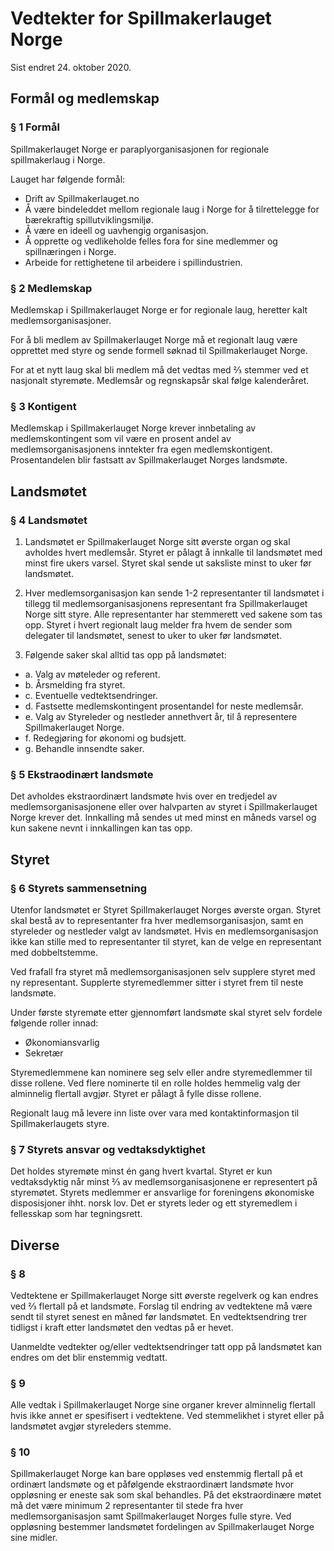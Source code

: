 # Vedtekter for Spillmakerlauget Norge

Sist endret 24. oktober 2020.

## Formål og medlemskap

### § 1 Formål
Spillmakerlauget Norge er paraplyorganisasjonen for regionale spillmakerlaug i Norge.

Lauget har følgende formål:
- Drift av Spillmakerlauget.no
- Å være bindeleddet mellom regionale laug i Norge for å tilrettelegge for bærekraftig spillutviklingsmiljø.
- Å være en ideell og uavhengig organisasjon.
- Å opprette og vedlikeholde felles fora for sine medlemmer og spillnæringen i Norge.
- Arbeide for rettighetene til arbeidere i spillindustrien.

### § 2 Medlemskap
Medlemskap i Spillmakerlauget Norge er for regionale laug, heretter kalt medlemsorganisasjoner.

For å bli medlem av Spillmakerlauget Norge må et regionalt laug være opprettet med styre og sende formell søknad til Spillmakerlauget Norge.

For at et nytt laug skal bli medlem må det vedtas med ⅔ stemmer ved et nasjonalt styremøte. Medlemsår og regnskapsår skal følge kalenderåret.

### § 3 Kontigent
Medlemskap i Spillmakerlauget Norge krever innbetaling av medlemskontingent som vil være en prosent andel av medlemsorganisasjonens inntekter fra egen medlemskontigent. Prosentandelen blir fastsatt av Spillmakerlauget Norges landsmøte.

## Landsmøtet

### § 4 Landsmøtet
1. Landsmøtet er Spillmakerlauget Norge sitt øverste organ og skal avholdes hvert medlemsår. Styret er pålagt å innkalle til landsmøtet med minst fire ukers varsel. Styret skal sende ut saksliste minst to uker før landsmøtet.

2. Hver medlemsorganisasjon kan sende 1-2 representanter til landsmøtet i tillegg til medlemsorganisasjonens representant fra Spillmakerlauget Norge sitt styre. Alle representanter har stemmerett ved sakene som tas opp. Styret i hvert regionalt laug melder fra hvem de sender som delegater til landsmøtet, senest to uker to uker før landsmøtet.

3. Følgende saker skal alltid tas opp på landsmøtet:
  - a. Valg av møteleder og referent.
  - b. Årsmelding fra styret.
  - c. Eventuelle vedtektsendringer.
  - d. Fastsette medlemskontingent prosentandel for neste medlemsår.
  - e. Valg av Styreleder og nestleder annethvert år, til å representere Spillmakerlauget Norge.
  - f. Redegjøring for økonomi og budsjett.
  - g. Behandle innsendte saker.

### § 5 Ekstraodinært landsmøte
Det avholdes ekstraordinært landsmøte hvis over en tredjedel av medlemsorganisasjonene eller over halvparten av styret i Spillmakerlauget Norge krever det. Innkalling må sendes ut med minst en måneds varsel og kun sakene nevnt i innkallingen kan tas opp.

## Styret

### § 6 Styrets sammensetning
Utenfor landsmøtet er Styret Spillmakerlauget Norges øverste organ. Styret skal bestå av to representanter fra hver medlemsorganisasjon, samt en styreleder og nestleder valgt av landsmøtet. Hvis en medlemsorganisasjon ikke kan stille med to representanter til styret, kan de velge en representant med dobbeltstemme.

Ved frafall fra styret må medlemsorganisasjonen selv supplere styret med ny representant. Supplerte styremedlemmer sitter i styret frem til neste landsmøte.

Under første styremøte etter gjennomført landsmøte skal styret selv fordele følgende roller innad:
- Økonomiansvarlig
- Sekretær

Styremedlemmene kan nominere seg selv eller andre styremedlemmer til disse rollene. Ved flere nominerte til en rolle holdes hemmelig valg der alminnelig flertall avgjør. Styret er pålagt å fylle disse rollene. 

Regionalt laug må levere inn liste over vara med kontaktinformasjon til Spillmakerlaugets styre.

### § 7 Styrets ansvar og vedtaksdyktighet
Det holdes styremøte minst én gang hvert kvartal. Styret er kun vedtaksdyktig når minst ⅔ av medlemsorganisasjonene er representert på styremøtet. Styrets medlemmer er ansvarlige for foreningens økonomiske disposisjoner ihht. norsk lov. Det er styrets leder og ett styremedlem i fellesskap som har tegningsrett.

## Diverse

### § 8 
Vedtektene er Spillmakerlauget Norge sitt øverste regelverk og kan endres ved ⅔ flertall på et landsmøte. Forslag til endring av vedtektene må være sendt til styret senest en måned før landsmøtet. En vedtektsendring trer tidligst i kraft etter landsmøtet den vedtas på er hevet.

Uanmeldte vedtekter og/eller vedtektsendringer tatt opp på landsmøtet kan endres om det blir enstemmig vedtatt.

### § 9 
Alle vedtak i Spillmakerlauget Norge sine organer krever alminnelig flertall hvis ikke annet er spesifisert i vedtektene. Ved stemmelikhet i styret eller på landsmøtet avgjør styreleders stemme.

### § 10 
Spillmakerlauget Norge kan bare oppløses ved enstemmig flertall på et ordinært landsmøte og et påfølgende ekstraordinært landsmøte hvor oppløsning er eneste sak som skal behandles. På det ekstraordinære møtet må det være minimum 2 representanter til stede fra hver medlemsorganisasjon samt Spillmakerlauget Norges fulle styre. Ved oppløsning bestemmer landsmøtet fordelingen av Spillmakerlauget Norge sine midler.
